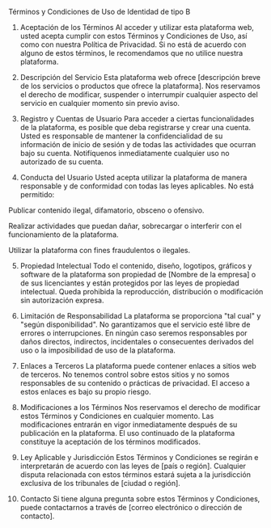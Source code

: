 Términos y Condiciones de Uso de Identidad de tipo B

1. Aceptación de los Términos
Al acceder y utilizar esta plataforma web, usted acepta cumplir con estos Términos y Condiciones de Uso, así como con nuestra Política de Privacidad. Si no está de acuerdo con alguno de estos términos, le recomendamos que no utilice nuestra plataforma.

2. Descripción del Servicio
Esta plataforma web ofrece [descripción breve de los servicios o productos que ofrece la plataforma]. Nos reservamos el derecho de modificar, suspender o interrumpir cualquier aspecto del servicio en cualquier momento sin previo aviso.

3. Registro y Cuentas de Usuario
Para acceder a ciertas funcionalidades de la plataforma, es posible que deba registrarse y crear una cuenta. Usted es responsable de mantener la confidencialidad de su información de inicio de sesión y de todas las actividades que ocurran bajo su cuenta. Notifíquenos inmediatamente cualquier uso no autorizado de su cuenta.

4. Conducta del Usuario
Usted acepta utilizar la plataforma de manera responsable y de conformidad con todas las leyes aplicables. No está permitido:

Publicar contenido ilegal, difamatorio, obsceno o ofensivo.

Realizar actividades que puedan dañar, sobrecargar o interferir con el funcionamiento de la plataforma.

Utilizar la plataforma con fines fraudulentos o ilegales.

5. Propiedad Intelectual
Todo el contenido, diseño, logotipos, gráficos y software de la plataforma son propiedad de [Nombre de la empresa] o de sus licenciantes y están protegidos por las leyes de propiedad intelectual. Queda prohibida la reproducción, distribución o modificación sin autorización expresa.

6. Limitación de Responsabilidad
La plataforma se proporciona "tal cual" y "según disponibilidad". No garantizamos que el servicio esté libre de errores o interrupciones. En ningún caso seremos responsables por daños directos, indirectos, incidentales o consecuentes derivados del uso o la imposibilidad de uso de la plataforma.

7. Enlaces a Terceros
La plataforma puede contener enlaces a sitios web de terceros. No tenemos control sobre estos sitios y no somos responsables de su contenido o prácticas de privacidad. El acceso a estos enlaces es bajo su propio riesgo.

8. Modificaciones a los Términos
Nos reservamos el derecho de modificar estos Términos y Condiciones en cualquier momento. Las modificaciones entrarán en vigor inmediatamente después de su publicación en la plataforma. El uso continuado de la plataforma constituye la aceptación de los términos modificados.

9. Ley Aplicable y Jurisdicción
Estos Términos y Condiciones se regirán e interpretarán de acuerdo con las leyes de [país o región]. Cualquier disputa relacionada con estos términos estará sujeta a la jurisdicción exclusiva de los tribunales de [ciudad o región].

10. Contacto
Si tiene alguna pregunta sobre estos Términos y Condiciones, puede contactarnos a través de [correo electrónico o dirección de contacto].